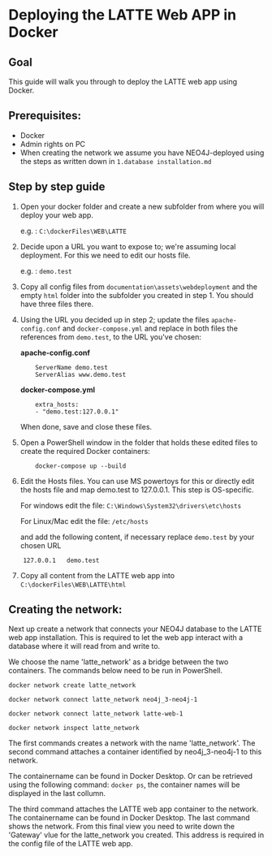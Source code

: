 # Deploying the LATTE Web APP in Docker

## Goal
This guide will walk you through to deploy the LATTE web app using Docker. 

## Prerequisites:
- Docker
- Admin rights on PC
- When creating the network we assume you have NEO4J-deployed using the steps as written down in ```1.database installation.md```

## Step by step guide

1) Open your docker folder and create a new subfolder from where you will deploy your web app. 
    
    e.g. : ```C:\dockerFiles\WEB\LATTE``` 

2) Decide upon a URL you want to expose to; we're assuming local deployment. For this we need to edit our hosts file.

    e.g. : ```demo.test```

3) Copy all config files from ```documentation\assets\webdeployment``` and the empty ```html``` folder into the subfolder you created in step 1. You should have three files there.

4) Using the URL you decided up in step 2; update the files ```apache-config.conf``` and ```docker-compose.yml``` and replace in both files the references from ```demo.test```, to the URL you've chosen:

    **apache-config.conf**
    ```
        ServerName demo.test
        ServerAlias www.demo.test
    ```

    **docker-compose.yml**
    ```
        extra_hosts:
        - "demo.test:127.0.0.1"
    ```
    When done, save and close these files. 

5) Open a PowerShell window in the folder that holds these edited files to create the required Docker containers:
    ```
        docker-compose up --build
    ```

6) Edit the Hosts files. You can use MS powertoys for this or directly edit the hosts file and map demo.test to 127.0.0.1. This step is OS-specific.

    For windows edit the file: ```C:\Windows\System32\drivers\etc\hosts```

    For Linux/Mac edit the file: ```/etc/hosts```

    and add the following content, if necessary replace ```demo.test``` by your chosen URL

```
    127.0.0.1   demo.test
```

7) Copy all content from the LATTE web app into ```C:\dockerFiles\WEB\LATTE\html```


## Creating the network:
Next up create a network that connects your NEO4J database to the LATTE web app installation. This is required to let the web app interact with a database where it will read from and write to.

We choose the name 'latte_network' as a bridge between the two containers. The commands below need to be run in PowerShell. 

    docker network create latte_network

    docker network connect latte_network neo4j_3-neo4j-1

    docker network connect latte_network latte-web-1

    docker network inspect latte_network

The first commands creates a network with the name 'latte_network'. The second command attaches a container identified by neo4j_3-neo4j-1 to this network. 

The containername can be found in Docker Desktop. Or can be retrieved using the following command: ```docker ps```, the container names will be displayed in the last collumn.

The third command attaches the LATTE web app container to the network. The containername can be found in Docker Desktop. The last command shows the network. From this final view you need to write down the 'Gateway' vlue for the latte_network you created. This address is required in the config file of the LATTE web app. 